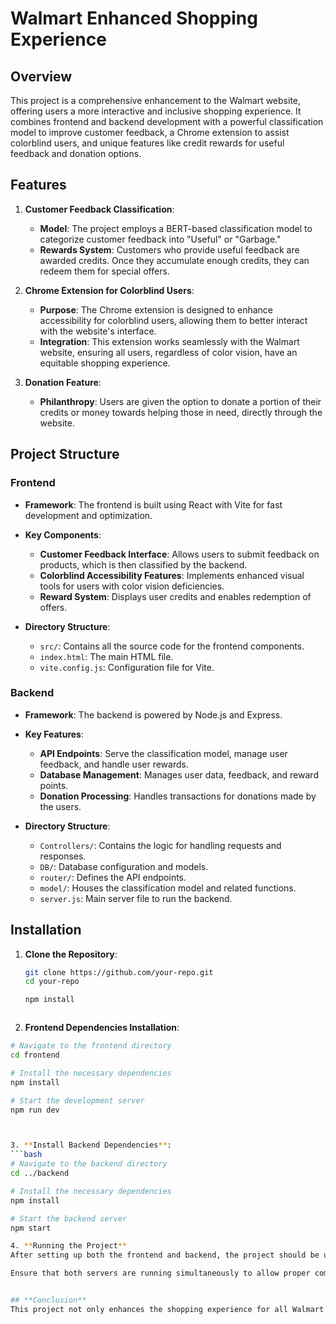 # **Walmart Enhanced Shopping Experience**

## **Overview**

This project is a comprehensive enhancement to the Walmart website, offering users a more interactive and inclusive shopping experience. It combines frontend and backend development with a powerful classification model to improve customer feedback, a Chrome extension to assist colorblind users, and unique features like credit rewards for useful feedback and donation options.

## **Features**

1. **Customer Feedback Classification**:
   - **Model**: The project employs a BERT-based classification model to categorize customer feedback into "Useful" or "Garbage."
   - **Rewards System**: Customers who provide useful feedback are awarded credits. Once they accumulate enough credits, they can redeem them for special offers.

2. **Chrome Extension for Colorblind Users**:
   - **Purpose**: The Chrome extension is designed to enhance accessibility for colorblind users, allowing them to better interact with the website's interface.
   - **Integration**: This extension works seamlessly with the Walmart website, ensuring all users, regardless of color vision, have an equitable shopping experience.

3. **Donation Feature**:
   - **Philanthropy**: Users are given the option to donate a portion of their credits or money towards helping those in need, directly through the website.

## **Project Structure**

### **Frontend**

- **Framework**: The frontend is built using React with Vite for fast development and optimization.
- **Key Components**:
  - **Customer Feedback Interface**: Allows users to submit feedback on products, which is then classified by the backend.
  - **Colorblind Accessibility Features**: Implements enhanced visual tools for users with color vision deficiencies.
  - **Reward System**: Displays user credits and enables redemption of offers.

- **Directory Structure**:
  - `src/`: Contains all the source code for the frontend components.
  - `index.html`: The main HTML file.
  - `vite.config.js`: Configuration file for Vite.

### **Backend**

- **Framework**: The backend is powered by Node.js and Express.
- **Key Features**:
  - **API Endpoints**: Serve the classification model, manage user feedback, and handle user rewards.
  - **Database Management**: Manages user data, feedback, and reward points.
  - **Donation Processing**: Handles transactions for donations made by the users.

- **Directory Structure**:
  - `Controllers/`: Contains the logic for handling requests and responses.
  - `DB/`: Database configuration and models.
  - `router/`: Defines the API endpoints.
  - `model/`: Houses the classification model and related functions.
  - `server.js`: Main server file to run the backend.

## **Installation**

1. **Clone the Repository**:
   ```bash
   git clone https://github.com/your-repo.git
   cd your-repo

   npm install

   
   
2. **Frontend Dependencies Installation**:
```bash
# Navigate to the frontend directory
cd frontend

# Install the necessary dependencies
npm install

# Start the development server
npm run dev



3. **Install Backend Dependencies**:
```bash
# Navigate to the backend directory
cd ../backend

# Install the necessary dependencies
npm install

# Start the backend server
npm start

4. **Running the Project**
After setting up both the frontend and backend, the project should be up and running locally. You can access the frontend at `http://localhost:3000` and the backend API endpoints at `http://localhost:5000` (or the respective ports if configured differently).

Ensure that both servers are running simultaneously to allow proper communication between the frontend and backend.


## **Conclusion**
This project not only enhances the shopping experience for all Walmart users but also introduces unique features like a feedback-based reward system and inclusive tools for colorblind users. By integrating BERT for feedback classification and adding charitable donation options, the project aims to provide a socially responsible and user-friendly platform.
